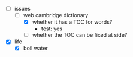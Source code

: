 - [ ] issues
    - [ ] web cambridge dictionary
        - [x] whether it has a TOC for words?
            - test: yes
        - [ ] whether the TOC can be fixed at side?
- [x] life
    - [x] boil water